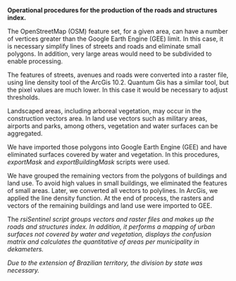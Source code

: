 <b>Operational procedures for the production of the roads and structures index.</b>

<p>The OpenStreetMap (OSM) feature set, for a given area, can have a number of vertices greater than the Google Earth Engine (GEE) limit. In this case, it is necessary simplify lines of streets and roads and eliminate small polygons. In addition, very large areas would need to be subdivided to enable processing.

<p>The features of streets, avenues and roads were converted into a raster file, using line density tool of the ArcGis 10.2. Quantum Gis has a similar tool, but the pixel values are much lower. In this case it would be necessary to adjust thresholds.

<p>Landscaped areas, including arboreal vegetation, may occur in the construction vectors area. In land use vectors such as military areas, airports and parks, among others, vegetation and water surfaces can be aggregated.

<p>We have imported those polygons into Google Earth Engine (GEE) and have eliminated surfaces covered by water and vegetation. In this procedures, <i>exportMask</i> and <i>exportBuildingMask</i> scripts were used.

<p>We have grouped the remaining vectors from the polygons of buildings and land use. To avoid high values in small buildings, we eliminated the features of small areas. Later, we converted all vectors to polylines. In ArcGis, we applied the line density function. At the end of process, the rasters and vectors of the remaining buildings and land use were imported to GEE.

<p>The <i>rsiSentinel<i> script groups vectors and raster files and makes up the roads and structures index. In addition, it performs a mapping of urban surfaces not covered by water and vegetation, displays the confusion matrix and calculates the quantitative of areas per municipality in dekameters.

<p>Due to the extension of Brazilian territory, the division by state was necessary.
